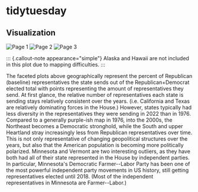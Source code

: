 # tidytuesday

## Visualization

![Page 1](~/tidytuesday/6.11.2023/Page1.png) ![Page 2](~/tidytuesday/6.11.2023/Page2.png) ![Page 3](~/tidytuesday/6.11.2023/Page3.png)

::: {.callout-note appearance="simple"}
Alaska and Hawaii are not included in this plot due to mapping difficulties.
:::

The faceted plots above geographically represent the percent of Republican (baseline) representatives the state sends out of the Republican+Democrat elected total with points representing the amount of representatives they send. At first glance, the relative number of representatives each state is sending stays relatively consistent over the years. (i.e. California and Texas are relatively dominating forces in the House.) However, states typically had less diversity in the representatives they were sending in 2022 than in 1976. Compared to a generally purple-ish map in 1976, into the 2000s, the Northeast becomes a Democratic stronghold, while the South and upper Heartland stray increasingly less from Republican representatives over time. This is not only representative of changing geopolitical structures over the years, but also that the American population is becoming more politically polarized. Minnesota and Vermont are two interesting outliers, as they have both had all of their state represented in the House by independent parties. In particular, Minnesota's Democratic Farmer--Labor Party has been one of the most powerful independent party movements in US history, still getting representatives elected until 2018. (Most of the independent representatives in Minnesota are Farmer--Labor.)
